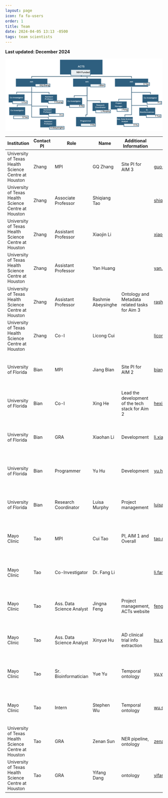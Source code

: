 ```yaml
---
layout: page
icon: fa fa-users
order: 1
title: Team
date: 2024-04-05 13:13 -0500
tags: team scientists
---
```


**Last updated: December 2024**

<img src="assets/img/headshot/Tao_ACTS_chart.png" alt="Org Chart" width="800">

| Institution | Contact PI | Role | Name  | Additional Information | Email | Portrait  |
|-------------------------------------------------------|------------|-------------------------------|-------------------|-----------------------------------------------|------------------------------|-----------|
| University of Texas <br> Health Science Centre at Houston  | Zhang      | MPI                            | GQ Zhang           | Site PI for AIM 3                               | guo-qiang.zhang@uth.tmc.edu  | <img src="assets/img/headshot/wildcard_icon.jpg" alt="Portrait of GQ Zhang" height="100"> |
| University of Texas <br> Health Science Centre at Houston  | Zhang      | Associate Professor            | Shiqiang Tao       |                                               | shiqiang.tao@uth.tmc.edu     | <img src="assets/img/headshot/wildcard_icon.jpg" alt="Portrait of Shiqiang Tao" height="100"> |
| University of Texas <br> Health Science Centre at Houston  | Zhang      | Assistant Professor            | Xiaojin Li         |                                               | xiaojin.li@uth.tmc.edu       | <img src="assets/img/headshot/wildcard_icon.jpg" alt="Portrait of Xiaojin Li" height="100"> |
| University of Texas <br> Health Science Centre at Houston  | Zhang      | Assistant Professor            | Yan Huang          |                                               | yan.huang@uth.tmc.edu        | <img src="assets/img/headshot/wildcard_icon.jpg" alt="Portrait of Yan Huang" height="100"> |
| University of Texas <br> Health Science Centre at Houston  | Zhang      | Assistant Professor            | Rashmie Abeysinghe | Ontology and Metadata related tasks for Aim 3  | rashmie.abeysinghe@uth.tmc.edu | <img src="assets/img/headshot/wildcard_icon.jpg" alt="Portrait of Rashmie Abeysinghe" height="100"> |
| University of Texas <br> Health Science Centre at Houston  | Zhang      | Co-I                           | Licong Cui         |                                               | licong.cui@uth.tmc.edu       | <img src="assets/img/headshot/wildcard_icon.jpg" alt="Portrait of Licong Cui" height="100"> |
| University of Florida                                 | Bian       | MPI                            | Jiang Bian         | Site PI for AIM 2                               | bianjiang@ufl.edu            | <img src="assets/img/headshot/wildcard_icon.jpg" alt="Portrait of Jiang Bian" height="100"> |
| University of Florida                                 | Bian       | Co-I                           | Xing He            | Lead the development of the tech stack for Aim 2 | hexing@ufl.edu               | <img src="assets/img/headshot/wildcard_icon.jpg" alt="Portrait of Xing He" height="100"> |
| University of Florida                                 | Bian       | GRA                            | Xiaohan Li         | Development                                     | li.xiaohan@ufl.edu           | <img src="assets/img/headshot/wildcard_icon.jpg" alt="Portrait of Xiaohan Li" height="100"> |
| University of Florida                                 | Bian       | Programmer                     | Yu Hu              | Development                                     | yu.hu@ufl.edu                | <img src="assets/img/headshot/wildcard_icon.jpg" alt="Portrait of Yu Hu" height="100"> |
| University of Florida                                 | Bian       | Research Coordinator           | Luisa Murphy       | Project management                              | luisafajardo@ufl.edu         | <img src="assets/img/headshot/wildcard_icon.jpg" alt="Portrait of Luisa Murphy" height="100"> |
| Mayo Clinic                                           | Tao        | MPI                            | Cui Tao            | PI, AIM 1 and Overall                           | tao.cui@mayo.edu             | <img src="/assets/img/headshot/cuitao.jpeg" alt="Portrait of Cui Tao" height="100"> |
| Mayo Clinic                                           | Tao        | Co-Investigator                | Dr. Fang Li        |                                                |  li.fang@mayo.edu                            | <img src="/assets/img/headshot/fangli.jpeg" alt="Dr Fang Li" height="100"> |
| Mayo Clinic                                           | Tao        | Ass. Data Science Analyst      | Jingna Feng        | Project management, ACTs website                | feng.jingna@mayo.edu         | <img src="/assets/img/headshot/jingnafeng.jpeg" alt="Portrait of Jingna Feng" height="100"> |
| Mayo Clinic                                           | Tao        | Ass. Data Science Analyst      | Xinyue Hu          | AD clinical trial info extraction               | hu.xinyue@mayo.edu           | <img src="assets/img/headshot/wildcard_icon.jpg" alt="Portrait of Xinyue Hu" height="100"> |
| Mayo Clinic                                           | Tao        | Sr. Bioinformatician           | Yue Yu             | Temporal ontology                               | yu.yue1@mayo.edu             | <img src="assets/img/headshot/wildcard_icon.jpg" alt="Portrait of Yue Yu" height="100"> |
| Mayo Clinic                                           | Tao        | Intern                         | Stephen Wu         | Temporal ontology                               | wu.stephen@mayo.edu          | <img src="assets/img/headshot/wildcard_icon.jpg" alt="Portrait of Stephen Wu" height="100"> |
| University of Texas <br> Health Science Centre at Houston | Tao        | GRA                            | Zenan Sun          | NER pipeline, ontology                          | zenan.sun@uth.tmc.edu        | <img src="assets/img/headshot/wildcard_icon.jpg" alt="Portrait of Zenan Sun" height="100"> |
| University of Texas <br> Health Science Centre at Houston  | Tao        | GRA                            | Yifang Dang        | ontology                                        | yifang.dang.1@uth.tmc.edu    | <img src="assets/img/headshot/wildcard_icon.jpg" alt="Portrait of Yifang Dang" height="100"> |




<!-- Markdown | Less | Pretty
--- | --- | ---
*Still* | `renders` | **nicely**
1 | 2 | 3 -->
